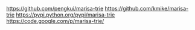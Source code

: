 https://github.com/pengkui/marisa-trie
https://github.com/kmike/marisa-trie
https://pypi.python.org/pypi/marisa-trie
https://code.google.com/p/marisa-trie/
